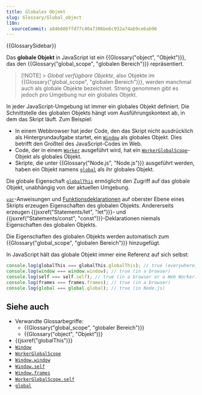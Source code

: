 ```yaml
---
title: Globales Objekt
slug: Glossary/Global_object
l10n:
  sourceCommit: a84b606ffd77c40a7306be6c932a74ab9ce6ab96
---
```


{{GlossarySidebar}}

Das **globale Objekt** in JavaScript ist ein {{Glossary("object", "Objekt")}}, das den {{Glossary("global_scope", "globalen Bereich")}} repräsentiert.

> [!NOTE] > _Global verfügbare Objekte_, also Objekte im {{Glossary("global_scope", "globalen Bereich")}}, werden manchmal auch als globale Objekte bezeichnet. Streng genommen gibt es jedoch pro Umgebung nur ein globales Objekt.

In jeder JavaScript-Umgebung ist immer ein globales Objekt definiert. Die Schnittstelle des globalen Objekts hängt vom Ausführungskontext ab, in dem das Skript läuft. Zum Beispiel:

- In einem Webbrowser hat jeder Code, den das Skript nicht ausdrücklich als Hintergrundaufgabe startet, ein [`Window`](/de/docs/Web/API/Window) als globales Objekt. Dies betrifft den Großteil des JavaScript-Codes im Web.
- Code, der in einem [`Worker`](/de/docs/Web/API/Worker) ausgeführt wird, hat ein [`WorkerGlobalScope`](/de/docs/Web/API/WorkerGlobalScope)-Objekt als globales Objekt.
- Skripte, die unter {{Glossary("Node.js", "Node.js")}} ausgeführt werden, haben ein Objekt namens [`global`](https://nodejs.org/api/globals.html#globals_global) als ihr globales Objekt.

Die globale Eigenschaft [`globalThis`](/de/docs/Web/JavaScript/Reference/Global_Objects/globalThis) ermöglicht den Zugriff auf das globale Objekt, unabhängig von der aktuellen Umgebung.

[`var`](/de/docs/Web/JavaScript/Reference/Statements/var)-Anweisungen und [Funktionsdeklarationen](/de/docs/Web/JavaScript/Reference/Statements/function) auf oberster Ebene eines Skripts erzeugen Eigenschaften des globalen Objekts. Andererseits erzeugen {{jsxref("Statements/let", "let")}}- und {{jsxref("Statements/const", "const")}}-Deklarationen niemals Eigenschaften des globalen Objekts.

Die Eigenschaften des globalen Objekts werden automatisch zum {{Glossary("global_scope", "globalen Bereich")}} hinzugefügt.

In JavaScript hält das globale Objekt immer eine Referenz auf sich selbst:

```js
console.log(globalThis === globalThis.globalThis); // true (everywhere)
console.log(window === window.window); // true (in a browser)
console.log(self === self.self); // true (in a browser or a Web Worker)
console.log(frames === frames.frames); // true (in a browser)
console.log(global === global.global); // true (in Node.js)
```

## Siehe auch

- Verwandte Glossarbegriffe:
  - {{Glossary("global_scope", "globaler Bereich")}}
  - {{Glossary("object", "Objekt")}}
- {{jsxref("globalThis")}}
- [`Window`](/de/docs/Web/API/Window)
- [`WorkerGlobalScope`](/de/docs/Web/API/WorkerGlobalScope)
- [`Window.window`](/de/docs/Web/API/Window/window)
- [`Window.self`](/de/docs/Web/API/Window/self)
- [`Window.frames`](/de/docs/Web/API/Window/frames)
- [`WorkerGlobalScope.self`](/de/docs/Web/API/WorkerGlobalScope/self)
- [`global`](https://nodejs.org/api/globals.html#globals_global)
